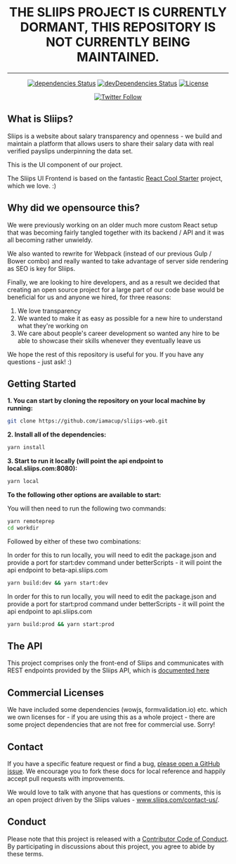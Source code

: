 

<div align="center">

# THE SLIIPS PROJECT IS CURRENTLY DORMANT, THIS REPOSITORY IS NOT CURRENTLY BEING MAINTAINED.

</div>

---

<div align="center">

  [![dependencies Status](https://david-dm.org/iamacup/sliips-web/status.svg)](https://david-dm.org/iamacup/sliips-web)
  [![devDependencies Status](https://david-dm.org/iamacup/sliips-web/dev-status.svg)](https://david-dm.org/iamacup/sliips-web?type=dev)
  [![License](https://img.shields.io/badge/License-Apache%202.0-blue.svg)](https://opensource.org/licenses/Apache-2.0)

  [![Twitter Follow](https://img.shields.io/twitter/follow/paysliips.svg?style=social&label=Follow)](https://www.twitter.com/paysliips)

</div>

What is Sliips?
-------

Sliips is a website about salary transparency and openness - we build and maintain a platform that allows users to share their salary data with real verified payslips underpinning the data set.

This is the UI component of our project.

The Sliips UI Frontend is based on the fantastic [React Cool Starter](https://github.com/wellyshen/react-cool-starter/) project, which we love. :)


Why did we opensource this?
-------

We were previously working on an older much more custom React setup that was becoming fairly tangled together with its backend / API and it was all becoming rather unwieldy. 

We also wanted to rewrite for Webpack (instead of our previous Gulp / Bower combo) and really wanted to take advantage of server side rendering as SEO is key for Sliips.

Finally, we are looking to hire developers, and as a result we decided that creating an open source project for a large part of our code base would be beneficial for us and anyone we hired, for three reasons: 

1. We love transparency
2. We wanted to make it as easy as possible for a new hire to understand what they're working on
3. We care about people's career development so wanted any hire to be able to showcase their skills whenever they eventually leave us

We hope the rest of this repository is useful for you. If you have any questions - just ask! :)

Getting Started
-------

**1. You can start by cloning the repository on your local machine by running:**

```bash
git clone https://github.com/iamacup/sliips-web.git
```

**2. Install all of the dependencies:**

```bash
yarn install
```

**3. Start to run it locally (will point the api endpoint to local.sliips.com:8080):**

```bash
yarn local
```

**To the following other options are available to start:**

You will then need to run the following two commands:

```bash
yarn remoteprep
cd workdir
```

Followed by either of these two combinations:

In order for this to run locally, you will need to edit the package.json and provide a port for start:dev command under betterScripts - it will point the api endpoint to beta-api.sliips.com

```bash
yarn build:dev && yarn start:dev
```

In order for this to run locally, you will need to edit the package.json and provide a port for start:prod command under betterScripts - it will point the api endpoint to api.sliips.com

```bash
yarn build:prod && yarn start:prod
```

The API
-------

This project comprises only the front-end of Sliips and communicates with REST endpoints provided by the Sliips API, which is [documented here](https://github.com/iamacup/sliips-api-docs)

Commercial Licenses
-------

We have included some dependencies (wowjs, formvalidation.io) etc. which we own licenses for - if you are using this as a whole project - there are some project dependencies that are not free for commercial use. Sorry! 

Contact
-------

If you have a specific feature request or find a bug, [please open a GitHub issue](https://github.com/iamacup/sliips-web/issues/new). We encourage you to fork these docs for local reference and happily accept pull requests with improvements.

We would love to talk with anyone that has questions or comments, this is an open project driven by the Sliips values - www.sliips.com/contact-us/.

Conduct
-------

Please note that this project is released with a [Contributor Code of Conduct](https://github.com/iamacup/alumnibase-data/blob/master/CONDUCT.md). By participating in discussions about this project, you agree to abide by these terms.

